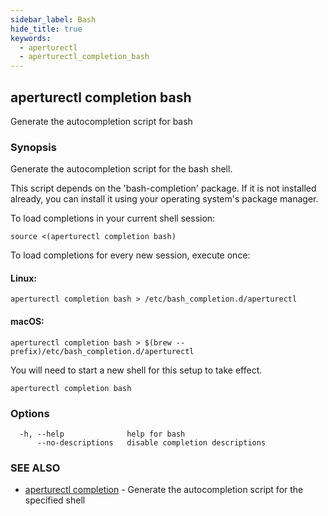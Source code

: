 ```yaml
---
sidebar_label: Bash
hide_title: true
keywords:
  - aperturectl
  - aperturectl_completion_bash
---
```


<!-- markdownlint-disable -->

## aperturectl completion bash

Generate the autocompletion script for bash

### Synopsis

Generate the autocompletion script for the bash shell.

This script depends on the 'bash-completion' package.
If it is not installed already, you can install it using your operating system's package manager.

To load completions in your current shell session:

    source <(aperturectl completion bash)

To load completions for every new session, execute once:

#### Linux:

    aperturectl completion bash > /etc/bash_completion.d/aperturectl

#### macOS:

    aperturectl completion bash > $(brew --prefix)/etc/bash_completion.d/aperturectl

You will need to start a new shell for this setup to take effect.

```
aperturectl completion bash
```

### Options

```
  -h, --help              help for bash
      --no-descriptions   disable completion descriptions
```

### SEE ALSO

- [aperturectl completion](/reference/aperturectl/completion/completion.md) - Generate the autocompletion script for the specified shell
